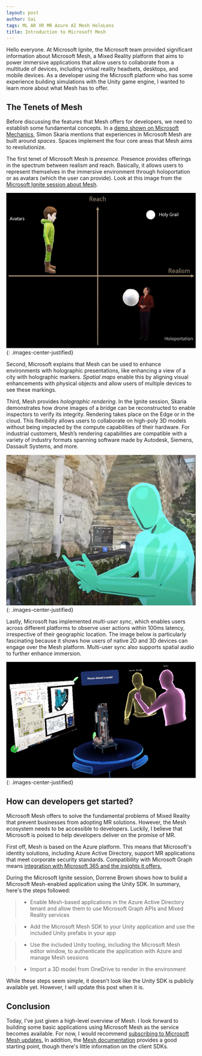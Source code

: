 ```yaml
---
layout: post
author: Sai
tags: ML AR VR MR Azure AI Mesh HoloLens
title: Introduction to Microsoft Mesh
---
```


Hello everyone. At Microsoft Ignite, the Microsoft team provided significant information about Microsoft Mesh, a Mixed Reality platform that aims to power immersive applications that allow users to collaborate from a multitude of devices, including virtual reality headsets, desktops, and mobile devices. As a developer using the Microsoft platform who has some experience building simulations with the Unity game engine, I wanted to learn more about what Mesh has to offer.

## The Tenets of Mesh

Before discussing the features that Mesh offers for developers, we need to establish some fundamental concepts. In a [demo shown on Microsoft Mechanics](https://www.youtube.com/watch?v=lhKn9mjy_QM), Simon Skaria mentions that experiences in Microsoft Mesh are built around *spaces*. Spaces implement the four core areas that Mesh aims to revolutionize. 

The first tenet of Microsoft Mesh is *presence*. Presence provides offerings in the spectrum between realism and reach. Basically, it allows users to represent themselves in the immersive environment through holoportation or as avatars (which the user can provide). Look at this image from the [Microsoft Ignite session about Mesh](https://www.youtube.com/watch?v=HZkL-A2i_LM).

![This image demonstrates the presence offerings available to Mesh customers.](/assets/images/mesh-post/individual-representation.png "Presence offerings in Mesh"){: .images-center-justified}

Second, Microsoft explains that Mesh can be used to enhance environments with holographic presentations, like enhancing a view of a city with holographic markers. *Spatial maps* enable this by aligning visual enhancements with physical objects and allow users of multiple devices to see these markings.

Third, Mesh provides *holographic rendering*. In the Ignite session, Skaria demonstrates how drone images of a bridge can be reconstructed to enable inspectors to verify its integrity. Rendering takes place on the Edge or in the cloud. This flexibility allows users to collaborate on high-poly 3D models without being impacted by the compute capabilities of their hardware. For industrial customers, Mesh’s rendering capabilities are compatible with a variety of industry formats spanning software made by Autodesk, Siemens, Dassault Systems, and more. 

![This image demonstrates a rendering of a bridge for a safety inspection scenario.](/assets/images/mesh-post/rendering-bridge.png "Rendering a bridge through Mesh"){: .images-center-justified}

Lastly, Microsoft has implemented *multi-user sync*, which enables users across different platforms to observe user actions within 100ms latency, irrespective of their geographic location. The image below is particularly fascinating because it shows how users of native 2D and 3D devices can engage over the Mesh platform. Multi-user sync also supports spatial audio to further enhance immersion.

![This image demonstrates how users of 2D and 3D devices can collaborate and see live updates to the environment.](/assets/images/mesh-post/multiuser-sync.png "Live updates in Mesh space"){: .images-center-justified}

## How can developers get started?

Microsoft Mesh offers to solve the fundamental problems of Mixed Reality that prevent businesses from adopting MR solutions. However, the Mesh ecosystem needs to be accessible to developers. Luckily, I believe that Microsoft is poised to help developers deliver on the promise of MR.

First off, Mesh is based on the Azure platform. This means that Microsoft's identity solutions, including Azure Active Directory, support MR applications that meet corporate security standards. Compatibility with Microsoft Graph means [integration with Microsoft 365 and the insights it offers.](https://developer.microsoft.com/en-us/microsoft-365/blogs/microsoft-graph-mailbag-intro-to-microsoft-graph-and-top-5-api-requests/)

During the Microsoft Ignite session, Dorrene Brown shows how to build a Microsoft Mesh-enabled application using the Unity SDK. In summary, here's the steps followed:

> - Enable Mesh-based applications in the Azure Active Directory tenant and allow them to use Microsoft Graph APIs and Mixed Reality services

> - Add the Microsoft Mesh SDK to your Unity application and use the included Unity prefabs in your app

> - Use the included Unity tooling, including the Microsoft Mesh editor window, to authenticate the application with Azure and manage Mesh sessions

> - Import a 3D model from OneDrive to render in the environment

While these steps seem simple, it doesn't look like the Unity SDK is publicly available yet. However, I will update this post when it is.

## Conclusion

Today, I've just given a high-level overview of Mesh. I look forward to building some basic applications using Microsoft Mesh as the service becomes available. For now, I would recommend [subscribing to Microsoft Mesh updates.](https://info.microsoft.com/CO-NOGEP-CNTNT-FY21-03Mar-02-Microsoft-Mesh-5890_01Registration-ForminBody.html) In addition, the [Mesh documentation](https://docs.microsoft.com/en-us/mesh/) provides a good starting point, though there's little information on the client SDKs.